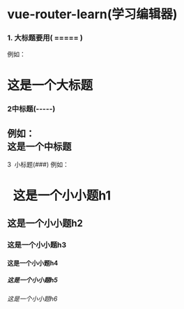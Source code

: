 # vue-router-learn(学习编辑器)

### 1. 大标题要用( ===== ) 


例如：

这是一个大标题	
======

### 2中标题(-----)
例如：<br>
这是一个中标题
-------

3  小标题(###)
例如：

#     	这是一个小小题h1
##    	这是一个小小题h2
###   	这是一个小小题h3
####   	这是一个小小题h4
##### 	这是一个小小题h5
######  这是一个小小题h6 
 
